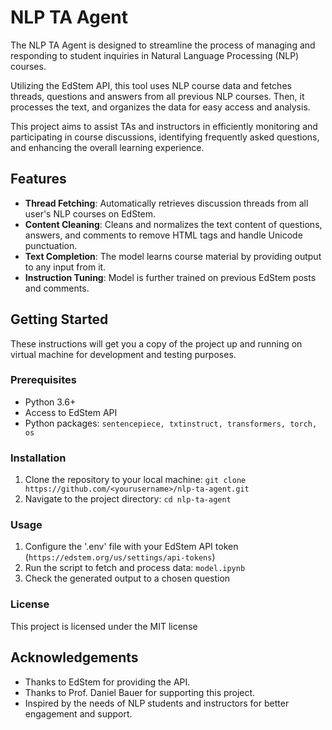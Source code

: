# NLP TA Agent

The NLP TA Agent is designed to streamline the process of managing and responding to student inquiries in Natural Language Processing (NLP) courses.

Utilizing the EdStem API, this tool uses NLP course data and fetches threads, questions and answers from all previous NLP courses. Then, it processes the text, and organizes the data for easy access and analysis.

This project aims to assist TAs and instructors in efficiently monitoring and participating in course discussions, identifying frequently asked questions, and enhancing the overall learning experience.

## Features

- **Thread Fetching**: Automatically retrieves discussion threads from all user's NLP courses on EdStem.
- **Content Cleaning**: Cleans and normalizes the text content of questions, answers, and comments to remove HTML tags and handle Unicode punctuation.
- **Text Completion**: The model learns course material by providing output to any input from it.
- **Instruction Tuning**: Model is further trained on previous EdStem posts and comments.

## Getting Started

These instructions will get you a copy of the project up and running on virtual machine for development and testing purposes.

### Prerequisites

- Python 3.6+
- Access to EdStem API
- Python packages: `sentencepiece, txtinstruct, transformers, torch, os`

### Installation

1. Clone the repository to your local machine: `git clone https://github.com/<yourusername>/nlp-ta-agent.git`
2. Navigate to the project directory: `cd nlp-ta-agent`

### Usage
1. Configure the '.env' file with your EdStem API token (`https://edstem.org/us/settings/api-tokens`)
2. Run the script to fetch and process data: `model.ipynb`
3. Check the generated output to a chosen question 

### License
This project is licensed under the MIT license

## Acknowledgements
- Thanks to EdStem for providing the API.
- Thanks to Prof. Daniel Bauer for supporting this project.
- Inspired by the needs of NLP students and instructors for better engagement and support.

